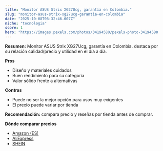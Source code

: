 ```yaml
---
title: "Monitor ASUS Strix XG27Ucg, garantía en Colombia."
slug: "monitor-asus-strix-xg27ucg-garantia-en-colombia"
date: "2025-10-08T06:32:46.607Z"
niche: "tecnologia"
score: 1
hero: "https://images.pexels.com/photos/34194580/pexels-photo-34194580.jpeg?auto=compress&cs=tinysrgb&fit=crop&h=627&w=1200&auto=compress&cs=tinysrgb&w=1200&h=675&fit=crop"
---
```


**Resumen:** Monitor ASUS Strix XG27Ucg, garantía en Colombia. destaca por su relación calidad/precio y utilidad en el día a día.

**Pros**
- Diseño y materiales cuidados
- Buen rendimiento para su categoría
- Valor sólido frente a alternativas

**Contras**
- Puede no ser la mejor opción para usos muy exigentes
- El precio puede variar por tienda

**Recomendación:** compara precio y reseñas por tienda antes de comprar.

**Dónde comparar precios**
- [Amazon (ES)](https://www.amazon.es/s?k=Monitor%20ASUS%20Strix%20XG27Ucg%2C%20garant%C3%ADa%20en%20Colombia.&tag=teknovashop25-21)
- [AliExpress](https://www.aliexpress.com/wholesale?SearchText=Monitor%20ASUS%20Strix%20XG27Ucg%2C%20garant%C3%ADa%20en%20Colombia.)
- [SHEIN](https://www.shein.com/pdsearch/Monitor%20ASUS%20Strix%20XG27Ucg%2C%20garant%C3%ADa%20en%20Colombia.)